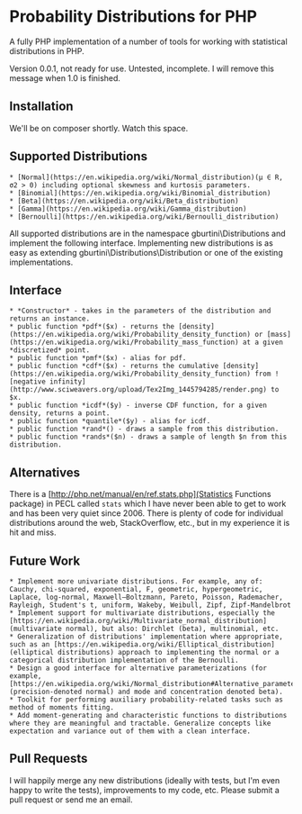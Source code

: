 Probability Distributions for PHP
=================================

A fully PHP implementation of a number of tools for working with statistical distributions in PHP. 

Version 0.0.1, not ready for use. Untested, incomplete. I will remove this message when 1.0 is finished.

Installation
------------
We'll be on composer shortly. Watch this space.

Supported Distributions
-----------------------
	* [Normal](https://en.wikipedia.org/wiki/Normal_distribution)(μ ∈ R, σ2 > 0) including optional skewness and kurtosis parameters.
	* [Binomial](https://en.wikipedia.org/wiki/Binomial_distribution)
	* [Beta](https://en.wikipedia.org/wiki/Beta_distribution)
	* [Gamma](https://en.wikipedia.org/wiki/Gamma_distribution)
	* [Bernoulli](https://en.wikipedia.org/wiki/Bernoulli_distribution)

All supported distributions are in the namespace gburtini\Distributions and implement the following interface. Implementing new distributions is as easy as extending gburtini\Distributions\Distribution or one of the existing implementations.

Interface
---------
	* *Constructor* - takes in the parameters of the distribution and returns an instance.
	* public function *pdf*($x) - returns the [density](https://en.wikipedia.org/wiki/Probability_density_function) or [mass](https://en.wikipedia.org/wiki/Probability_mass_function) at a given *discretized* point.
	* public function *pmf*($x) - alias for pdf.
	* public function *cdf*($x) - returns the cumulative [density](https://en.wikipedia.org/wiki/Probability_density_function) from ![negative infinity](http://www.sciweavers.org/upload/Tex2Img_1445794285/render.png) to $x.
	* public function *icdf*($y) - inverse CDF function, for a given density, returns a point.
	* public function *quantile*($y) - alias for icdf.
	* public function *rand*() - draws a sample from this distribution.
	* public function *rands*($n) - draws a sample of length $n from this distribution.

Alternatives
------------
There is a [http://php.net/manual/en/ref.stats.php](Statistics Functions package) in PECL called ``stats`` which I have never been able to get to work and has been very quiet since 2006. There is plenty of code for individual distributions around the web, StackOverflow, etc., but in my experience it is hit and miss.

Future Work
-----------
	* Implement more univariate distributions. For example, any of: Cauchy, chi-squared, exponential, F, geometric, hypergeometric, Laplace, log-normal, Maxwell–Boltzmann, Pareto, Poisson, Rademacher, Rayleigh, Student's t, uniform, Wakeby, Weibull, Zipf, Zipf-Mandelbrot
	* Implement support for multivariate distributions, especially the [https://en.wikipedia.org/wiki/Multivariate_normal_distribution](multivariate normal), but also: Dirchlet (beta), multinomial, etc.
	* Generalization of distributions' implementation where appropriate, such as an [https://en.wikipedia.org/wiki/Elliptical_distribution](elliptical distributions) approach to implementing the normal or a categorical distribution implementation of the Bernoulli.
	* Design a good interface for alternative parameterizations (for example, [https://en.wikipedia.org/wiki/Normal_distribution#Alternative_parameterizations](precision-denoted normal) and mode and concentration denoted beta).
	* Toolkit for performing auxiliary probability-related tasks such as method of moments fitting.
	* Add moment-generating and characteristic functions to distributions where they are meaningful and tractable. Generalize concepts like expectation and variance out of them with a clean interface.

Pull Requests
-------------
I will happily merge any new distributions (ideally with tests, but I'm even happy to write the tests), improvements to my code, etc. Please submit a pull request or send me an email.